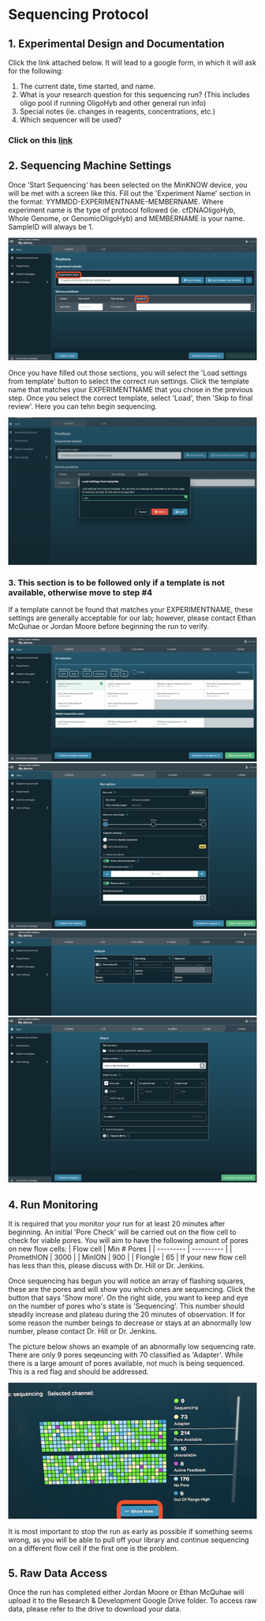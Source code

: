 # Sequencing Protocol
## 1. Experimental Design and Documentation
Click the link attached below. It will lead to a google form, in which it will ask for the following:
1) The current date, time started, and name.
2) What is your research question for this sequencing run? (This includes oligo pool if running OligoHyb and other general run info)
3) Special notes (ie. changes in reagents, concentrations, etc.)
5) Which sequencer will be used?

### Click on this [link](https://forms.gle/iGLwvJUjCKPqo7Mf8)

## 2. Sequencing Machine Settings
Once 'Start Sequencing' has been selected on the MinKNOW device, you will be met with a screen like this. Fill out the 'Experiment Name' section in the format: YYMMDD-EXPERIMENTNAME-MEMBERNAME. Where experiment name is the type of protocol followed (ie. cfDNAOligoHyb, Whole Genome, or GenomicOligoHyb) and MEMBERNAME is your name. SampleID will always be 1.

![alt text](https://github.com/ethan-mcq/sequencingProtocol/blob/main/steps/1-1-name.png?raw=true)

Once you have filled out those sections, you will select the 'Load settings from template' button to select the correct run settings. Click the template name that matches your EXPERIMENTNAME that you chose in the previous step. Once you select the correct template, select 'Load', then 'Skip to final review'. Here you can tehn begin sequencing. 

![alt text](https://github.com/ethan-mcq/sequencingProtocol/blob/main/steps/2-template.png?raw=true)

### 3. This section is to be followed only if a template is not available, otherwise move to step #4
If a template cannot be found that matches your EXPERIMENTNAME, these settings are generally acceptable for our lab; however, please contact Ethan McQuhae or Jordan Moore before beginning the run to verify.

![alt text](https://github.com/ethan-mcq/sequencingProtocol/blob/main/steps/3-lsk.png?raw=true)
![alt text](https://github.com/ethan-mcq/sequencingProtocol/blob/main/steps/4-runsettings.png?raw=true)
![alt text](https://github.com/ethan-mcq/sequencingProtocol/blob/main/steps/5-basecalling.png?raw=true)
![alt text](https://github.com/ethan-mcq/sequencingProtocol/blob/main/steps/6-rawreads.png?raw=true)

## 4. Run Monitoring
It is required that you monitor your run for at least 20 minutes after beginning. An initial 'Pore Check' will be carried out on the flow cell to check for viable pores. You will aim to have the following amount of pores on new flow cells:
| Flow cell | Min # Pores |
| --------- | ---------- |
| PromethION |  3000 |
| MinION |  900 |
| Flongle |  65 |
If your new flow cell has less than this, please discuss with Dr. Hill or Dr. Jenkins. 

Once sequencing has begun you will notice an array of flashing squares, these are the pores and will show you which ones are sequencing. Click the button that says 'Show more'. On the right side, you want to keep and eye on the number of pores who's state is 'Sequencing'. This number should steadily increase and plateau during the 20 minutes of observation. If for some reason the number beings to decrease or stays at an abnormally low number, please contact Dr. Hill or Dr. Jenkins. 

The picture below shows an example of an abnormally low sequencing rate. There are only 9 pores seqeuncing with 70 classified as 'Adapter'. While there is a large amount of pores available, not much is being sequenced. This is a red flag and should be addressed. 

![alt text](https://github.com/ethan-mcq/sequencingProtocol/blob/main/steps/7.png?raw=true)

It is most important to stop the run as early as possible if something seems wrong, as you will be able to pull off your library and continue sequencing on a different flow cell if the first one is the problem. 
## 5. Raw Data Access
Once the run has completed either Jordan Moore or Ethan McQuhae will upload it to the Research & Development Google Drive folder. To access raw data, please refer to the drive to download your data. 
